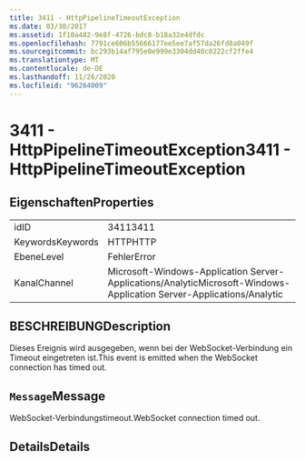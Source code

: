 ```yaml
---
title: 3411 - HttpPipelineTimeoutException
ms.date: 03/30/2017
ms.assetid: 1f10a482-9e8f-4726-bdc8-b18a32e4dfdc
ms.openlocfilehash: 7791ce606b55666177ee5ee7af57da26fd8a049f
ms.sourcegitcommit: bc293b14af795e0e999e3304dd40c0222cf2ffe4
ms.translationtype: MT
ms.contentlocale: de-DE
ms.lasthandoff: 11/26/2020
ms.locfileid: "96264009"
---
```

# <a name="3411---httppipelinetimeoutexception"></a><span data-ttu-id="1a2b7-102">3411 - HttpPipelineTimeoutException</span><span class="sxs-lookup"><span data-stu-id="1a2b7-102">3411 - HttpPipelineTimeoutException</span></span>

## <a name="properties"></a><span data-ttu-id="1a2b7-103">Eigenschaften</span><span class="sxs-lookup"><span data-stu-id="1a2b7-103">Properties</span></span>  
  
|||  
|-|-|  
|<span data-ttu-id="1a2b7-104">id</span><span class="sxs-lookup"><span data-stu-id="1a2b7-104">ID</span></span>|<span data-ttu-id="1a2b7-105">3411</span><span class="sxs-lookup"><span data-stu-id="1a2b7-105">3411</span></span>|  
|<span data-ttu-id="1a2b7-106">Keywords</span><span class="sxs-lookup"><span data-stu-id="1a2b7-106">Keywords</span></span>|<span data-ttu-id="1a2b7-107">HTTP</span><span class="sxs-lookup"><span data-stu-id="1a2b7-107">HTTP</span></span>|  
|<span data-ttu-id="1a2b7-108">Ebene</span><span class="sxs-lookup"><span data-stu-id="1a2b7-108">Level</span></span>|<span data-ttu-id="1a2b7-109">Fehler</span><span class="sxs-lookup"><span data-stu-id="1a2b7-109">Error</span></span>|  
|<span data-ttu-id="1a2b7-110">Kanal</span><span class="sxs-lookup"><span data-stu-id="1a2b7-110">Channel</span></span>|<span data-ttu-id="1a2b7-111">Microsoft-Windows-Application Server-Applications/Analytic</span><span class="sxs-lookup"><span data-stu-id="1a2b7-111">Microsoft-Windows-Application Server-Applications/Analytic</span></span>|  
  
## <a name="description"></a><span data-ttu-id="1a2b7-112">BESCHREIBUNG</span><span class="sxs-lookup"><span data-stu-id="1a2b7-112">Description</span></span>  

 <span data-ttu-id="1a2b7-113">Dieses Ereignis wird ausgegeben, wenn bei der WebSocket-Verbindung ein Timeout eingetreten ist.</span><span class="sxs-lookup"><span data-stu-id="1a2b7-113">This event is emitted when the WebSocket connection has timed out.</span></span>  
  
## <a name="message"></a><span data-ttu-id="1a2b7-114">`Message`</span><span class="sxs-lookup"><span data-stu-id="1a2b7-114">Message</span></span>  

 <span data-ttu-id="1a2b7-115">WebSocket-Verbindungstimeout.</span><span class="sxs-lookup"><span data-stu-id="1a2b7-115">WebSocket connection timed out.</span></span>  
  
## <a name="details"></a><span data-ttu-id="1a2b7-116">Details</span><span class="sxs-lookup"><span data-stu-id="1a2b7-116">Details</span></span>
